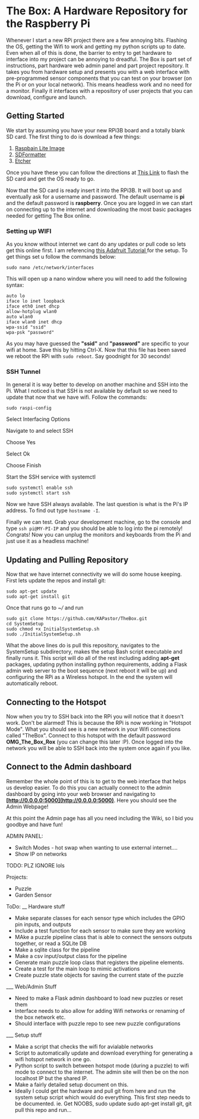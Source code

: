 # The Box: A Hardware Repository for the Raspberry Pi
Whenever I start a new RPi project there are a few annoying bits.  Flashing the OS, getting the Wifi to work and getting my python scripts up to date.  Even when all of this is done, the barrier to entry to get hardware to interface into my project can be annoying to dreadful.  The Box is part set of instructions, part hardware web admin panel and part project repository.  It takes you from hardware setup and presents you with a web interface with pre-programmed sensor components that you can test on your browser (on the Pi or on your local network).  This means headless work and no need for a monitor.  Finally it interfaces with a repository of user projects that you can download, configure and launch.

## Getting Started
We start by assuming you have your new RPi3B board and a totally blank SD card. The first thing to do is download a few things:
1. [Raspbain Lite Image](https://www.raspberrypi.org/downloads/)
2. [SDFormatter](https://www.sdcard.org/downloads/formatter_4/)
3. [Etcher](https://etcher.io/)

Once you have these you can follow the directions at [This Link](https://www.raspberrypi.org/learning/software-guide/quickstart/) to flash the SD card and get the OS ready to go.

Now that the SD card is ready insert it into the RPi3B.  It will boot up and eventually ask for a username and password.  The default username is **pi** and the default password is **raspberry**.  Once you are logged in we can start on connecting up to the internet and downloading the most basic packages needed for getting The Box online.

### Setting up WIFI
As you know without internet we cant do any updates or pull code so lets get this online first.  I am referencing [this Adafruit Tutorial ](https://learn.adafruit.com/adafruits-raspberry-pi-lesson-3-network-setup/setting-up-wifi-with-occidentalis) for the setup. To get things set u follow the commands below:

```
sudo nano /etc/network/interfaces
```
This will open up a nano window where you will need to add the following syntax:
```
auto lo
iface lo inet loopback
iface eth0 inet dhcp
allow-hotplug wlan0
auto wlan0
iface wlan0 inet dhcp
wpa-ssid "ssid"
wpa-psk "password"
```
As you may have guessed the **"ssid"** and **"password"** are specific to your wifi at home.  Save this by hitting Ctrl-X.
Now that this file has been saved we reboot the RPi with `sudo reboot`.  Say goodnight for 30 seconds!

### SSH Tunnel
In general it is way better to develop on another machine and SSH into the Pi.  What I noticed is that SSH is not available by default so we need to update that now that we have wifi.  Follow the commands:
```
sudo raspi-config
```

Select Interfacing Options

Navigate to and select SSH

Choose Yes

Select Ok

Choose Finish

Start the SSH service with systemctl


```
sudo systemctl enable ssh
sudo systemctl start ssh
```
Now we have SSH always available. The last question is what is the Pi's IP address.  To find out type `hostname -I`.

Finally we can test.  Grab your development machine, go to the console and type `ssh pi@MY-PI-IP` and you should be able to log into the pi remotely! Congrats!  Now you can unplug the monitors and keyboards from the Pi and just use it as a headless machine!

## Updating and Pulling Repository
Now that we have internet connectivity we will do some house keeping.  First lets update the repos and install git:
```
sudo apt-get update
sudo apt-get install git
```
Once that runs go to *~/* and run

```
sudo git clone https://github.com/KAPastor/TheBox.git
cd SystemSetup
sudo chmod +x InitialSystemSetup.sh
sudo ./InitialSystemSetup.sh
```
What the above lines do is pull this repository, navigates to the SystemSetup subdirectory, makes the setup Bash script executable and finally runs it.  This script will do all of the rest including adding **apt-get** packages, updating python installing python requirements, adding a Flask admin web server to the boot sequence (next reboot it will be up) and configuring the RPi as a Wireless hotspot.  In the end the system will automatically reboot.

## Connecting to the Hotspot
Now when you try to SSH back into the RPi you will notice that it doesn't work.  Don't be alarmed!  This is because the RPi is now working in "Hotspot Mode".  What you should see is a new network in your Wifi connections called "TheBox".  Connect to this hotspot with the default password **OMG_The_Box_Rox** (you can change this later :P).  Once logged into the network you will be able to SSH back into the system once again if you like.

## Connect to the Admin dashboard
Remember the whole point of this is to get to the web interface that helps us develop easier.  To do this you can actually connect to the admin dashboard by going into your web browser and navigating to **[http://0.0.0.0:5000](http://0.0.0.0:5000)**.  Here you should see the Admin Webpage!  

At this point the Admin page has all you need including the Wiki, so I bid you goodbye and have fun!  


ADMIN PANEL:
- Switch Modes - hot swap when wanting to use external internet....
- Show IP on networks

TODO: PLZ IGNORE lols

Projects:
- Puzzle
- Garden Sensor


ToDo:
__ Hardware stuff
- Make separate classes for each sensor type which includes the GPIO pin inputs, and outputs
- Include a test function for each sensor to make sure they are working
- MAke a puzzle pipeline class that is able to connect the sensors outputs together, or read a SQLite DB
- Make a sqlite class for the pipeline
- Make a csv input/output class for the pipeline
- Generate main puzzle loop class that registers the pipeline elements.
- Create a test for the main loop to mimic activations
- Create puzzle state objects for saving the current state of the puzzle

___ Web/Admin Stuff
- Need to make a Flask admin dashboard to load new puzzles or reset them
- Interface needs to also allow for adding Wifi networks or renaming of the box network etc.
- Should interface with puzzle repo to see new puzzle configurations

___ Setup stuff
- Make a script that checks the wifi for avialable networks
- Script to automatically update and download everything for generating a wifi hotspot network in one go.
- Python script to switch between hotspot mode (during a puzzle) to wifi mode to connect to the internet. The admin site will then be on the non localhost IP but the shared IP.
- Make a fairly detailed setup document on this.
- Ideally I could get the hardware and pull git from here and run the system setup script which would do everything.  This first step needs to be documented.  ie. Get NOOBS, sudo update sudo apt-get install git, git pull this repo and run...
